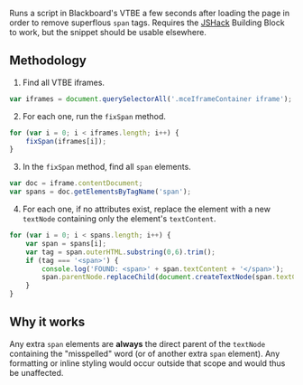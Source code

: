 Runs a script in Blackboard's VTBE a few seconds after loading the page in order to remove superflous <code>span</code> tags. Requires the [JSHack](https://jshack.net) Building Block to work, but the snippet should be usable elsewhere.

## Methodology

1) Find all VTBE iframes.
```javascript
var iframes = document.querySelectorAll('.mceIframeContainer iframe');        
```
2) For each one, run the <code>fixSpan</code> method.
```javascript
for (var i = 0; i < iframes.length; i++) {
    fixSpan(iframes[i]);
}
```
3) In the <code>fixSpan</code> method, find all <code>span</code> elements.
```javascript
var doc = iframe.contentDocument;
var spans = doc.getElementsByTagName('span');
```
4) For each one, if no attributes exist, replace the element with a new <code>textNode</code> containing only the element's <code>textContent</code>.
```javascript
for (var i = 0; i < spans.length; i++) {
    var span = spans[i];            
    var tag = span.outerHTML.substring(0,6).trim();  
    if (tag === '<span>') {
        console.log('FOUND: <span>' + span.textContent + '</span>');
        span.parentNode.replaceChild(document.createTextNode(span.textContent), span);
    }
}
```
## Why it works
Any extra <code>span</code> elements are **always** the direct parent of the <code>textNode</code> containing the "misspelled" word (or of another extra <code>span</code> element). Any formatting or inline styling would occur outside that scope and would thus be unaffected.

